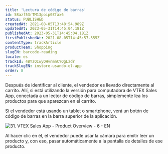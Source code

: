 ```yaml
---
title: 'Lectura de código de barras'
id: 58azf53rTM13poip0Zfax6
status: PUBLISHED
createdAt: 2021-08-05T13:48:54.989Z
updatedAt: 2023-05-31T14:45:04.181Z
publishedAt: 2023-05-31T14:45:04.181Z
firstPublishedAt: 2021-08-05T14:45:57.555Z
contentType: trackArticle
productTeam: Shopping
slugEN: barcode-reading
locale: es
trackId: 4BYzQIwyOHvnmnCYQgLzdr
trackSlugEN: instore-usando-el-app
order: 8
---
```


Después de identificar al cliente, el vendedor es llevado directamente al carrito. Allí, si está utilizando la versión para computadora de VTEX Sales App, conectada a un lector de código de barras, simplemente lea los productos para que aparezcan en el carrito.

Si el vendedor está usando un tablet o smartphone, verá un botón de código de barras <i class="fas fa-barcode"></i> en la barra superior de la aplicación.

![31. VTEX Sales App - Product Overview - 6 - EN](https://cdn.statically.io/gh/vtexdocs/help-center-content/refs/heads/main/docs/es/tracks/omnichannel/instore-usando-el-app/lectura-de-codigo-de-barras_1.png)

Al hacer clic en él, el vendedor puede usar la cámara para emitir leer un producto y, con eso, pasar automáticamente a la pantalla de detalles de ese producto.
